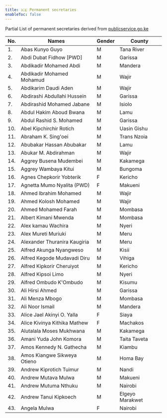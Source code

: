 ```yaml
---
title: 🇰🇪 Permanent secretaries
enableToc: false
---
```

Partial List of permanent secretaries derived from [publicservice.go.ke](https://www.publicservice.go.ke/index.php/media-center/2/200-shortlisted-candidates-for-the-position-of-principal-secretary-in-the-public-service)

| No. | Names                        | Gender | County          |
| --- | ---------------------------- | ------ | --------------- |
| 1.  | Abas Kunyo Guyo              | M      | Tana River      |
| 2.  | Abdi Dubat Fidhow [PWD]      | M      | Garissa         |
| 3.  | Abdikadir Mohamed Abdi       | M      | Mandera         |
| 4.  | Abdikadir Mohamed Mohamud    | M      | Wajir           |
| 5.  | Abdikarim Daudi Aden         | M      | Wajir           |
| 6.  | Abdirashi Abdullahi Hussein  | M      | Garissa         |
| 7.  | Abdirashid Mohamed Jabane    | M      | Isiolo          |
| 8.  | Abdul Hakim Aboud Bwana      | M      | Lamu            |
| 9.  | Abdul Rashid S. Mohamed      | M      | Garissa         |
| 10. | Abel Kipchirchir Rotich      | M      | Uasin Gishu     |
| 11. | Abraham K. Sing'oei          | M      | Trans Nzoia     |
| 12. | Abubakar Hassan Abubakar     | M      | Lamu            |
| 13. | Abukar M. Abdirahman         | M      | Wajir           |
| 14. | Aggrey Busena Mudembei       | M      | Kakamega        |
| 15. | Aggrey Wambaya Kitui         | M      | Bungoma         |
| 16. | Agnes Chepkorir Yobterik     | F      | Kericho         |
| 17. | Agnetta Mumo Nyalita (PWD)   | F      | Makueni         |
| 18. | Ahmed Ibrahim Mohamed        | M      | Wajir           |
| 19. | Ahmed Kolosh Mohamed         | M      | Wajir           |
| 20. | Ahmed Mohamed Farah          | M      | Mombasa         |
| 21. | Albert Kimani Mwenda         | M      | Mombasa         |
| 22. | Alex kamau Wachira           | M      | Nyeri           |
| 23. | Alex Mureti Muriuki          | M      | Meru            |
| 24. | Alexander Thuranira Kaugiria | M      | Meru            |
| 25. | Alfred Akunga Nyangweso      | M      | Kisii           |
| 26. | Alfred Kegode Mudavadi Diru  | M      | Vihiga          |
| 27. | Alfred Kipkorir Cheruiyot    | M      | Kericho         |
| 28. | Alfred Kipsoi Limo           | M      | Nyeri           |
| 29. | Alfred Ombudo K'Ombudo       | M      | Kisumu          |
| 30. | Ali Hirsi Ahmed              | M      | Garissa         |
| 31. | Ali Menza Mbogo              | M      | Mombasa         |
| 32. | Ali Noor Ismail              | M      | Mandera         |
| 33. | Alice Jael Akinyi O. Yalla   | F      | Siaya           |
| 34. | Alice Kivinya Kithika Mathew | F      | Machakos        |
| 35. | Alutalala Moses Mukhwana     | M      | Kakamega        |
| 36. | Amani Yuda John Komora       | M      | Taita Taveta    |
| 37. | Amos Kennedy N. Gathecha     | M      | Kiambu          |
| 38. | Amos Kiangwe Sikweya Otieno  | M      | Homa Bay        |
| 39. | Andrew Kiprotich Tuimur      | M      | Nandi           |
| 40. | Andrew Mutava Mulwa          | M      | Makueni         |
| 41. | Andrew Mutuma Nthuku         | M      | Nairobi         |
| 42. | Andrew Tanui Kipkoech        | M      | Elgeyo Marakwet |
| 43. | Angela Mulwa                 | F      | Nairobi         |

